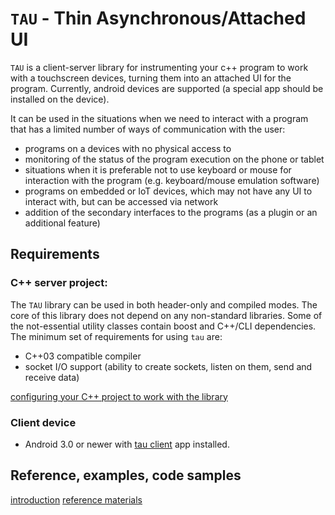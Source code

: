 # `TAU` - Thin Asynchronous/Attached UI

`TAU` is a client-server library for instrumenting your c++ program to work with a touchscreen devices, turning them into an attached UI for the program. Currently, android devices are supported (a special app should be installed on the device).

It can be used in the situations when we need to interact with a program that has a limited number of ways of communication with the user:
 - programs on a devices with no physical access to
 - monitoring of the status of the program execution on the phone or tablet
 - situations when it is preferable not to use keyboard or mouse for interaction with the program (e.g. keyboard/mouse emulation software)
 - programs on embedded or IoT devices, which may not have any UI to interact with, but can be accessed via network
 - addition of the secondary interfaces to the programs (as a plugin or an additional feature)
 
## Requirements
### C++ server project:
The `TAU` library can be used in both header-only and compiled modes.
The core of this library does not depend on any non-standard libraries. Some of the not-essential utility classes contain boost and C++/CLI dependencies.
The minimum set of requirements for using `tau` are:
 - C++03 compatible compiler
 - socket I/O support (ability to create sockets, listen on them, send and receive data)
 
[configuring your C++ project to work with the library](doc/installation.md)

### Client device
 - Android 3.0 or newer with [tau client](https://play.google.com/store/apps/details?id=com.tau.client) app installed.

## Reference, examples, code samples
[introduction](doc/introduction.md)
[reference materials](doc/ref/reference.md)